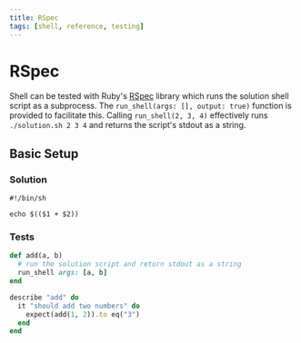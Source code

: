 ```yaml
---
title: RSpec
tags: [shell, reference, testing]
---
```


# RSpec

Shell can be tested with Ruby's [RSpec](https://rspec.info/) library which runs the solution shell script as a subprocess. The `run_shell(args: [], output: true)` function is provided to facilitate this. Calling `run_shell(2, 3, 4)` effectively runs `./solution.sh 2 3 4` and returns the script's stdout as a string.

## Basic Setup

### Solution

```shell
#!/bin/sh

echo $(($1 + $2))
```

### Tests

```ruby
def add(a, b)
  # run the solution script and return stdout as a string
  run_shell args: [a, b] 
end

describe "add" do
  it "should add two numbers" do
    expect(add(1, 2)).to eq("3")
  end
end
```

<!--
TODO: Finish this reference
TODO: Add tutorial and link to it
TODO: Add any recipes and link to them
-->
